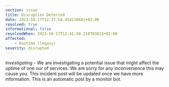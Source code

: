 ```yaml
---
section: issue
title: Disruption Detected
date: 2023-10-17T12:37:54.454216682+02:00
resolved: true
informational: false
resolvedWhen: 2023-10-17T12:41:50.218703033+02:00
affected:
    - Runtime (legacy)
severity: disrupted
---
```

*Investigating* - We are investigating a potential issue that might affect the uptime of one our of services. We are sorry for any inconvenience this may cause you. This incident post will be updated once we have more information.
This is an automatic post by a monitor bot.
